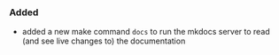 ### Added

- added a new make command `docs` to run the mkdocs server to read (and see live
changes to) the documentation
